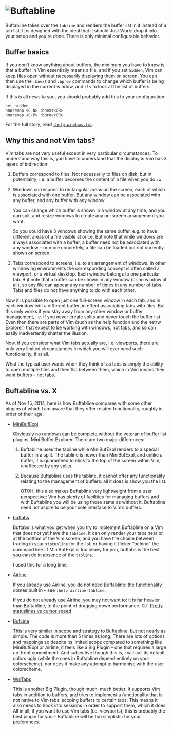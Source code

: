![Buftabline](http://ap.github.io/vim-buftabline/screenshot.png)
================================================================

Buftabline takes over the `tabline` and renders the buffer list in it instead
of a tab list. It is designed with the ideal that it should Just Work: drop it
into your setup and you're done. There is only minimal configurable behavior.


Buffer basics
-------------

If you don’t know anything about buffers, the minimum you have to know is that
a buffer in Vim essentially means a file, and if you set `hidden`, Vim can keep
files open without necessarily displaying them on screen. You can then use the
`:bnext` and `:bprev` commands to change which buffer is being displayed in the
current window, and `:ls` to look at the list of buffers.

If this is all news to you, you should probably add this to your configuration:

    set hidden
    nnoremap <C-N> :bnext<CR>
    nnoremap <C-P> :bprev<CR>

For the full story, read [`:help windows.txt`][windows].


Why this and not Vim tabs?
--------------------------

Vim tabs are not very useful except in very particular circumstances. To
understand why this is, you have to understand that the display in Vim has
3 layers of indirection:

1. Buffers correspond to files. Not necessarily to files on disk, but in
   potentiality; i.e. a buffer becomes the content of a file when you do `:w`

2. Windows correspond to rectangular areas on the screen, each of which is
   associated with one buffer. But any window can be associated with any
   buffer, and any buffer with any window.

   You can change which buffer is shown in a window at any time, and you can
   split and resize windows to create any on-screen arrangement you want.

   So you could have 3 windows showing the same buffer, e.g. to have different
   areas of a file visible at once. But note that while windows are always
   associated with a buffer, a buffer need not be associated with any window –
   or more concretely, a file can be loaded but not currently shown on screen.

3. Tabs correspond to screens, i.e. to an arrangement of windows. In other
   windowing environments the corresponding concept is often called a viewport,
   or a virtual desktop. Each window belongs to one particular tab. But note
   that a buffer can be shown in any window (or no window at all), so any file
   can appear any number of times in any number of tabs. Tabs and files do not
   have anything to do with each other.

Now it is possible to open just one full-screen window in each tab, and in each
window edit a different buffer, in effect associating tabs with files. But this
only works if you stay away from any other window or buffer management, i.e. if
you never create splits and never touch the buffer list. Even then there are
parts of Vim (such as the help function and the netrw Explorer) that expect to
be working with windows, not tabs, and so can easily inadvertently shatter the
illusion.

Now, if you consider what Vim tabs actually are, i.e. viewports, there are only
very limited circumstances in which you will ever need such functionality, if
at all.

What the typical user wants when they think of as tabs is simply the ability to
open multiple files and then flip between them, which in Vim means they want
buffers – not tabs.


Buftabline vs. X
----------------

As of Nov 15, 2014, here is how Buftabline compares with some other plugins
of which I am aware that they offer related functionality, roughly in order
of their age.


* [MiniBufExpl](http://www.vim.org/scripts/script.php?script_id=159)

  Obviously no rundown can be complete without the veteran of buffer list
  plugins, Mini Buffer Explorer. There are two major differences:

  1. Buftabline uses the tabline while MiniBufExpl renders to a special buffer
     in a split. The tabline is newer than MiniBufExpl, and unlike a buffer, it
     is guaranteed to stick to the top of the screen within Vim, unaffected by
     any splits.

  2. Because Buftabline uses the tabline, it cannot offer any functionality
     relating to the management of buffers: all it does is show you the list.

     OTOH, this also makes Buftabline very lightweight from a user perspective:
     Vim has plenty of facilities for managing buffers and with Buftabline you
     will be using those same as without it. Buftabline need not aspire to be
     your sole interface to Vim’s buffers.

* [buftabs](http://www.vim.org/scripts/script.php?script_id=1664)

  Buftabs is what you get when you try to implement Buftabline on a Vim that
  does not yet have the `tabline`. It can only render your tabs near or at the
  bottom of the Vim screen, and you have the choice between trading in your
  `statusline` for the list, or having it flicker “behind” the command line. If
  MiniBufExpl is too heavy for you, buftabs is the best you can do in absence
  of the `tabline`.

  I used this for a long time.

* [Airline](http://www.vim.org/scripts/script.php?script_id=4661)

  If you already use Airline, you do not need Buftabline: the functionality
  comes built in – see `:help airline-tabline`.

  If you do not already use Airline, you may not want to: it is far heavier
  than Buftabline, to the point of dragging down performance. C.f.
  [Pretty statuslines vs cursor speed][badperf]

* [BufLine](http://www.vim.org/scripts/script.php?script_id=4940)

  This is very similar in scope and strategy to Buftabline, but not nearly as
  simple. The code is more than 5 times as long. There are lots of options and
  mappings so despite its limited scope compared to something like MiniBufExpl
  or Airline, it feels like a Big Plugin – one that requires a large up-front
  commitment. And subjective though this is, I will call its default colors
  ugly (while the ones in Buftabline depend entirely on your colorscheme), nor
  does it make any attempt to harmonise with the user colorscheme.

* [WinTabs](https://github.com/zefei/vim-wintabs)

  This is another Big Plugin, though much, much better. It supports Vim tabs
  in addition to buffers, and tries to implement a functionality that is not
  native to Vim tabs: scoping buffers to certain tabs. This means it also
  needs to hook into sessions in order to support them, which it does. All in
  all, if you want to use Vim tabs (i.e. viewports), this is probably the best
  plugin for you – Buftabline will be too simplistic for your preferences.

<!-- vim: et fenc=utf8
-->

[windows]: http://vimdoc.sourceforge.net/htmldoc/windows.html
[badperf]: https://www.reddit.com/r/vim/comments/2lw1fd/pretty_statuslines_vs_cursor_speed/
